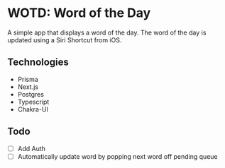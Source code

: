 # WOTD: Word of the Day

A simple app that displays a word of the day. The word of the day is updated using a Siri Shortcut from iOS.

## Technologies

- Prisma
- Next.js
- Postgres
- Typescript
- Chakra-UI

## Todo

- [ ] Add Auth
- [ ] Automatically update word by popping next word off pending queue
